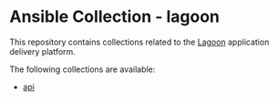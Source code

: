 # Ansible Collection - lagoon

This repository contains collections related to the [Lagoon](https://github.com/uselagoon/lagoon) application delivery platform.

The following collections are available:

* [api](/api)
